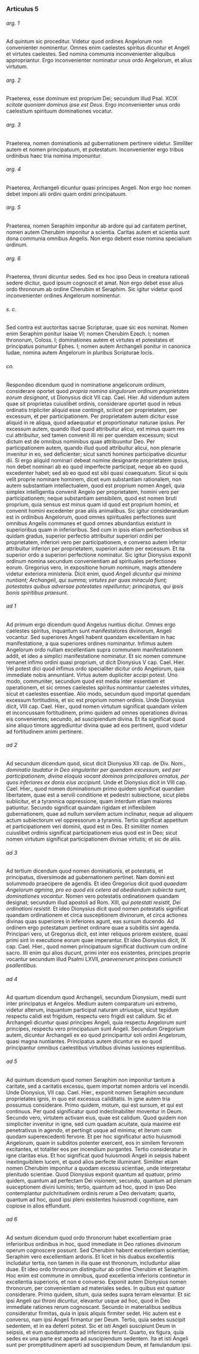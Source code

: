 ### Articulus 5

###### arg. 1
Ad quintum sic proceditur. Videtur quod ordines Angelorum non convenienter nominentur. Omnes enim caelestes spiritus dicuntur et Angeli et virtutes caelestes. Sed nomina communia inconvenienter aliquibus appropriantur. Ergo inconvenienter nominatur unus ordo Angelorum, et alius virtutum.

###### arg. 2
Praeterea, esse dominum est proprium Dei; secundum illud Psal. XCIX *scitote quoniam dominus ipse est Deus*. Ergo inconvenienter unus ordo caelestium spirituum dominationes vocatur.

###### arg. 3
Praeterea, nomen dominationis ad gubernationem pertinere videtur. Similiter autem et nomen principatuum, et potestatum. Inconvenienter ergo tribus ordinibus haec tria nomina imponuntur.

###### arg. 4
Praeterea, Archangeli dicuntur quasi principes Angeli. Non ergo hoc nomen debet imponi alii ordini quam ordini principatuum.

###### arg. 5
Praeterea, nomen Seraphim imponitur ab ardore qui ad caritatem pertinet, nomen autem Cherubim imponitur a scientia. Caritas autem et scientia sunt dona communia omnibus Angelis. Non ergo debent esse nomina specialium ordinum.

###### arg. 6
Praeterea, throni dicuntur sedes. Sed ex hoc ipso Deus in creatura rationali sedere dicitur, quod ipsum cognoscit et amat. Non ergo debet esse alius ordo thronorum ab ordine Cherubim et Seraphim. Sic igitur videtur quod inconvenienter ordines Angelorum nominentur.

###### s. c.
Sed contra est auctoritas sacrae Scripturae, quae sic eos nominat. Nomen enim Seraphim ponitur Isaiae VI; nomen Cherubim Ezech. I; nomen thronorum, Coloss. I; dominationes autem et virtutes et potestates et principatus ponuntur Ephes. I; nomen autem Archangeli ponitur in canonica Iudae, nomina autem Angelorum in pluribus Scripturae locis.

###### co.
Respondeo dicendum quod in nominatione angelicorum ordinum, considerare oportet quod *propria nomina singulorum ordinum proprietates eorum designant*, ut Dionysius dicit VII cap. Cael. Hier. Ad videndum autem quae sit proprietas cuiuslibet ordinis, considerare oportet quod in rebus ordinatis tripliciter aliquid esse contingit, scilicet per proprietatem, per excessum, et per participationem. Per proprietatem autem dicitur esse aliquid in re aliqua, quod adaequatur et proportionatur naturae ipsius. Per excessum autem, quando illud quod attribuitur alicui, est minus quam res cui attribuitur, sed tamen convenit illi rei per quendam excessum; sicut dictum est de omnibus nominibus quae attribuuntur Deo. Per participationem autem, quando illud quod attribuitur alicui, non plenarie invenitur in eo, sed deficienter; sicut sancti homines participative dicuntur dii. Si ergo aliquid nominari debeat nomine designante proprietatem ipsius, non debet nominari ab eo quod imperfecte participat, neque ab eo quod excedenter habet; sed ab eo quod est sibi quasi coaequatum. Sicut si quis velit proprie nominare hominem, dicet eum substantiam rationalem, non autem substantiam intellectualem, quod est proprium nomen Angeli, quia simplex intelligentia convenit Angelo per proprietatem, homini vero per participationem; neque substantiam sensibilem, quod est nomen bruti proprium, quia sensus est minus quam id quod est proprium homini, et convenit homini excedenter prae aliis animalibus. Sic igitur considerandum est in ordinibus Angelorum, quod omnes spirituales perfectiones sunt omnibus Angelis communes et quod omnes abundantius existunt in superioribus quam in inferioribus. Sed cum in ipsis etiam perfectionibus sit quidam gradus, superior perfectio attribuitur superiori ordini per proprietatem, inferiori vero per participationem, e converso autem inferior attribuitur inferiori per proprietatem, superiori autem per excessum. Et ita superior ordo a superiori perfectione nominatur. Sic igitur Dionysius exponit ordinum nomina secundum convenientiam ad spirituales perfectiones eorum. Gregorius vero, in expositione horum nominum, magis attendere videtur exteriora ministeria. Dicit enim, quod *Angeli dicuntur qui minima nuntiant; Archangeli, qui summa; virtutes per quas miracula fiunt; potestates quibus adversae potestates repelluntur; principatus, qui ipsis bonis spiritibus praesunt*.

###### ad 1
Ad primum ergo dicendum quod Angelus nuntius dicitur. Omnes ergo caelestes spiritus, inquantum sunt manifestatores divinorum, Angeli vocantur. Sed superiores Angeli habent quandam excellentiam in hac manifestatione, a qua superiores ordines nominantur. Infimus autem Angelorum ordo nullam excellentiam supra communem manifestationem addit, et ideo a simplici manifestatione nominatur. Et sic nomen commune remanet infimo ordini quasi proprium, ut dicit Dionysius V cap. Cael. Hier. Vel potest dici quod infimus ordo specialiter dicitur ordo Angelorum, quia immediate nobis annuntiant. Virtus autem dupliciter accipi potest. Uno modo, communiter, secundum quod est media inter essentiam et operationem, et sic omnes caelestes spiritus nominantur caelestes virtutes, sicut et caelestes essentiae. Alio modo, secundum quod importat quendam excessum fortitudinis, et sic est proprium nomen ordinis. Unde Dionysius dicit, VIII cap. Cael. Hier., quod nomen virtutum significat quandam virilem et inconcussam fortitudinem, primo quidem ad omnes operationes divinas eis convenientes; secundo, ad suscipiendum divina. Et ita significat quod sine aliquo timore aggrediuntur divina quae ad eos pertinent, quod videtur ad fortitudinem animi pertinere.

###### ad 2
Ad secundum dicendum quod, sicut dicit Dionysius XII cap. de Div. Nom., *dominatio laudatur in Deo singulariter per quendam excessum, sed per participationem, divina eloquia vocant dominos principaliores ornatus, per quos inferiores ex donis eius accipiunt*. Unde et Dionysius dicit in VIII cap. Cael. Hier., quod nomen dominationum primo quidem significat quandam libertatem, quae est a servili conditione et pedestri subiectione, sicut plebs subiicitur, et a tyrannica oppressione, quam interdum etiam maiores patiuntur. Secundo significat quandam rigidam et inflexibilem gubernationem, quae ad nullum servilem actum inclinatur, neque ad aliquem actum subiectorum vel oppressorum a tyrannis. Tertio significat appetitum et participationem veri dominii, quod est in Deo. Et similiter nomen cuiuslibet ordinis significat participationem eius quod est in Deo; sicut nomen virtutum significat participationem divinae virtutis; et sic de aliis.

###### ad 3
Ad tertium dicendum quod nomen dominationis, et potestatis, et principatus, diversimode ad gubernationem pertinet. Nam domini est solummodo praecipere de agendis. Et ideo Gregorius dicit quod *quaedam Angelorum agmina, pro eo quod eis cetera ad obediendum subiecta sunt, dominationes vocantur*. Nomen vero potestatis ordinationem quandam designat; secundum illud apostoli ad Rom. XIII, *qui potestati resistit, Dei ordinationi resistit*. Et ideo Dionysius dicit quod nomen potestatis significat quandam ordinationem et circa susceptionem divinorum, et circa actiones divinas quas superiores in inferiores agunt, eas sursum ducendo. Ad ordinem ergo potestatum pertinet ordinare quae a subditis sint agenda. Principari vero, ut Gregorius dicit, est inter reliquos priorem existere, quasi primi sint in executione eorum quae imperantur. Et ideo Dionysius dicit, IX cap. Cael. Hier., quod nomen principatuum significat ductivum cum ordine sacro. Illi enim qui alios ducunt, primi inter eos existentes, principes proprie vocantur secundum illud Psalmi LXVII, *praevenerunt principes coniuncti psallentibus*.

###### ad 4
Ad quartum dicendum quod Archangeli, secundum Dionysium, medii sunt inter principatus et Angelos. Medium autem comparatum uni extremo, videtur alterum, inquantum participat naturam utriusque, sicut tepidum respectu calidi est frigidum, respectu vero frigidi est calidum. Sic et Archangeli dicuntur quasi principes Angeli, quia respectu Angelorum sunt principes, respectu vero principatuum sunt Angeli. Secundum Gregorium autem, dicuntur Archangeli ex eo quod principantur soli ordini Angelorum, quasi magna nuntiantes. Principatus autem dicuntur ex eo quod principantur omnibus caelestibus virtutibus divinas iussiones explentibus.

###### ad 5
Ad quintum dicendum quod nomen Seraphim non imponitur tantum a caritate, sed a caritatis excessu, quem importat nomen ardoris vel incendii. Unde Dionysius, VII cap. Cael. Hier., exponit nomen Seraphim secundum proprietates ignis, in quo est excessus caliditatis. In igne autem tria possumus considerare. Primo quidem, motum, qui est sursum, et qui est continuus. Per quod significatur quod indeclinabiliter moventur in Deum. Secundo vero, virtutem activam eius, quae est calidum. Quod quidem non simpliciter invenitur in igne, sed cum quadam acuitate, quia maxime est penetrativus in agendo, et pertingit usque ad minima; et iterum cum quodam superexcedenti fervore. Et per hoc significatur actio huiusmodi Angelorum, quam in subditos potenter exercent, eos in similem fervorem excitantes, et totaliter eos per incendium purgantes. Tertio consideratur in igne claritas eius. Et hoc significat quod huiusmodi Angeli in seipsis habent inextinguibilem lucem, et quod alios perfecte illuminant. Similiter etiam nomen Cherubim imponitur a quodam excessu scientiae, unde interpretatur plenitudo scientiae. Quod Dionysius exponit quantum ad quatuor, primo quidem, quantum ad perfectam Dei visionem; secundo, quantum ad plenam susceptionem divini luminis; tertio, quantum ad hoc, quod in ipso Deo contemplantur pulchritudinem ordinis rerum a Deo derivatam; quarto, quantum ad hoc, quod ipsi pleni existentes huiusmodi cognitione, eam copiose in alios effundunt.

###### ad 6
Ad sextum dicendum quod ordo thronorum habet excellentiam prae inferioribus ordinibus in hoc, quod immediate in Deo rationes divinorum operum cognoscere possunt. Sed Cherubim habent excellentiam scientiae; Seraphim vero excellentiam ardoris. Et licet in his duabus excellentiis includatur tertia, non tamen in illa quae est thronorum, includuntur aliae duae. Et ideo ordo thronorum distinguitur ab ordine Cherubim et Seraphim. Hoc enim est commune in omnibus, quod excellentia inferioris continetur in excellentia superioris, et non e converso. Exponit autem Dionysius nomen thronorum, per convenientiam ad materiales sedes. In quibus est quatuor considerare. Primo quidem, situm, quia sedes supra terram elevantur. Et sic ipsi Angeli qui throni dicuntur, elevantur usque ad hoc, quod in Deo immediate rationes rerum cognoscant. Secundo in materialibus sedibus consideratur firmitas, quia in ipsis aliquis firmiter sedet. Hic autem est e converso, nam ipsi Angeli firmantur per Deum. Tertio, quia sedes suscipit sedentem, et in ea deferri potest. Sic et isti Angeli suscipiunt Deum in seipsis, et eum quodammodo ad inferiores ferunt. Quarto, ex figura, quia sedes ex una parte est aperta ad suscipiendum sedentem. Ita et isti Angeli sunt per promptitudinem aperti ad suscipiendum Deum, et famulandum ipsi.

